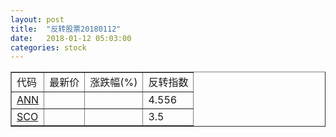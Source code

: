 ```yaml
---
layout: post
title:  "反转股票20180112"
date:   2018-01-12 05:03:00
categories: stock
---
```


<script type="text/javascript">
var stockList = []
stockList.push('gb_ann');
stockList.push('gb_sco');
</script>

<table border="1">
 <tr>
 <td>代码</td>
  <td>最新价</td>
  <td>涨跌幅(%)</td>
 <td>反转指数</td>
</tr>
  <tr id="ann"><td><a href="http://stock.finance.sina.com.cn/usstock/quotes/ANN.html" target="_blank">ANN</a></td><td></td><td></td><td>4.556</td></tr>
  <tr id="sco"><td><a href="http://stock.finance.sina.com.cn/usstock/quotes/SCO.html" target="_blank">SCO</a></td><td></td><td></td><td>3.5</td></tr>
</table>
